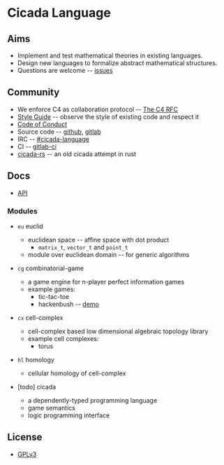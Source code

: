 # Cicada Language

## Aims

- Implement and test mathematical theories in existing languages.
- Design new languages to formalize abstract mathematical structures.
- Questions are welcome -- [issues](https://github.com/xieyuheng/cicada/issues)

## Community

- We enforce C4 as collaboration protocol -- [The C4 RFC](https://rfc.zeromq.org/spec:42/C4)
- [Style Guide](STYLE-GUIDE.md) -- observe the style of existing code and respect it
- [Code of Conduct](CODE-OF-CONDUCT.md)
- Source code -- [github](https://github.com/xieyuheng/cicada), [gitlab](https://gitlab.com/xieyuheng/cicada/)
- IRC -- [#cicada-language](https://kiwiirc.com/nextclient/irc.freenode.net/#cicada-language)
- CI -- [gitlab-ci](https://gitlab.com/xieyuheng/cicada/pipelines)
- [cicada-rs](http://github.com/xieyuheng/cicada-rs) -- an old cicada attempt in rust

## Docs

- [API](https://api.cicada-lang.now.sh)

### Modules

- `eu` euclid
  - euclidean space -- affine space with dot product
    - `matrix_t`, `vector_t` and `point_t`
  - module over euclidean domain -- for generic algorithms

- `cg` combinatorial-game
  - a game engine for n-player perfect information games
  - example games:
    - tic-tac-toe
    - hackenbush -- [demo](http://hackenbush.combinatorial-game.surge.sh/)

- `cx` cell-complex
  - cell-complex based low dimensional algebraic topology library
  - example cell complexes:
    - torus

- `hl` homology
  - cellular homology of cell-complex

- [todo] cicada
  - a dependently-typed programming language
  - game semantics
  - logic programming interface

## License

- [GPLv3](LICENSE)
